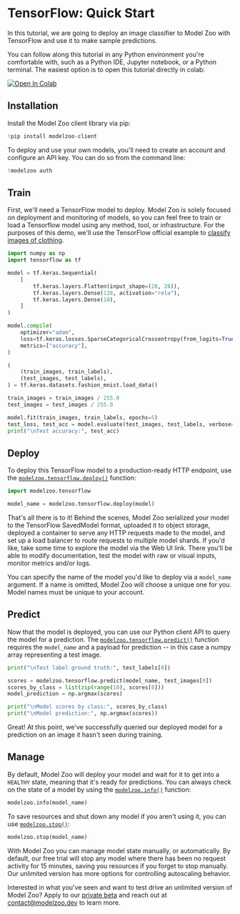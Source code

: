 TensorFlow: Quick Start
=======================

In this tutorial, we are going to deploy an image classifier to Model Zoo with
TensorFlow and use it to make sample predictions.

You can follow along this tutorial in any Python environment you're comfortable
with, such as a Python IDE, Jupyter notebook, or a Python terminal. The easiest
option is to open this tutorial directly in colab:

[![Open In Colab](https://colab.research.google.com/assets/colab-badge.svg)](https://colab.research.google.com/github/model-zoo/examples/blob/master/tensorflow-quickstart/quickstart.ipynb)

Installation
------------

Install the Model Zoo client library via pip:

```python
!pip install modelzoo-client
```


To deploy and use your own models, you'll need to create an account and
configure an API key. You can do so from the command line:

```python
!modelzoo auth
```


Train
-----

First, we'll need a TensorFlow model to deploy. Model Zoo is solely focused on
deployment and monitoring of models, so you can feel free to train or load a
Tensorflow model using any method, tool, or infrastructure. For the purposes of
this demo, we'll use the TensorFlow official example to [classify images of
clothing](https://www.tensorflow.org/tutorials/keras/classification).

```python
import numpy as np
import tensorflow as tf

model = tf.keras.Sequential(
    [
        tf.keras.layers.Flatten(input_shape=(28, 28)),
        tf.keras.layers.Dense(128, activation="relu"),
        tf.keras.layers.Dense(10),
    ]
)

model.compile(
    optimizer="adam",
    loss=tf.keras.losses.SparseCategoricalCrossentropy(from_logits=True),
    metrics=["accuracy"],
)

(
    (train_images, train_labels),
    (test_images, test_labels),
) = tf.keras.datasets.fashion_mnist.load_data()

train_images = train_images / 255.0
test_images = test_images / 255.0

model.fit(train_images, train_labels, epochs=5)
test_loss, test_acc = model.evaluate(test_images, test_labels, verbose=2)
print("\nTest accuracy:", test_acc)
```


Deploy
------

To deploy this TensorFlow model to a production-ready HTTP endpoint, use the
[`modelzoo.tensorflow.deploy()`](https://docs.modelzoo.dev/reference/modelzoo.tensorflow.html#modelzoo.tensorflow.deploy)
function:

```python
import modelzoo.tensorflow

model_name = modelzoo.tensorflow.deploy(model)
```


That's all there is to it! Behind the scenes, Model Zoo serialized your model
to the TensorFlow SavedModel format, uploaded it to object storage, deployed
a container to serve any HTTP requests made to the model, and set up a load
balancer to route requests to multiple model shards. If you'd like, take some
time to explore the model via the Web UI link. There you'll be able to modify
documentation, test the model with raw or visual inputs, monitor metrics
and/or logs.

You can specify the name of the model you'd like to deploy via a ``model_name``
argument. If a name is omitted, Model Zoo will choose a unique one for you.
Model names must be unique to your account.

Predict
-------

Now that the model is deployed, you can use our Python client API to query
the model for a prediction. The
[`modelzoo.tensorflow.predict()`](https://docs.modelzoo.dev/reference/modelzoo.tensorflow.html#modelzoo.tensorflow.predict)
function requires the `model_name` and a payload for prediction -- in this
case a numpy array representing a test image.

```python
print("\nTest label ground truth:", test_labels[0])

scores = modelzoo.tensorflow.predict(model_name, test_images[0])
scores_by_class = list(zip(range(10), scores[0]))
model_prediction = np.argmax(scores)

print("\nModel scores by class:", scores_by_class)
print("\nModel prediction:", np.argmax(scores))
```


Great! At this point, we've successfully queried our deployed model for a
prediction on an image it hasn't seen during training.

Manage
------

By default, Model Zoo will deploy your model and wait for it to get into a
`HEALTHY` state, meaning that it's ready for predictions. You can always
check on the state of a model by using the
[`modelzoo.info()`](https://docs.modelzoo.dev/reference/modelzoo.html#modelzoo.info)
function:

```python
modelzoo.info(model_name)
```


To save resources and shut down any model if you aren't using it, you can use
[`modelzoo.stop()`](https://docs.modelzoo.dev/reference/modelzoo.html#modelzoo.stop):

```python
modelzoo.stop(model_name)
```


With Model Zoo you can manage model state manually, or automatically. By
default, our free trial will stop any model where there has been no request
activity for 15 minutes, saving you resources if you forget to stop manually.
Our unlimited version has more options for controlling autoscaling behavior.

Interested in what you've seen and want to test drive an unlimited version of
Model Zoo? Apply to our [private
beta](https://modelzoo.typeform.com/to/Y8U9Lw) and reach out at
[contact@modelzoo.dev](mailto:contact@modelzoo.dev) to learn more.
